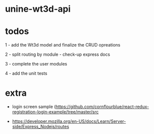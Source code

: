 # unine-wt3d-api

# todos  

1 - add the Wt3d model and finalize the CRUD opreations 

2 - split routing by module - check-up express docs

3 - complete the user modules

4 - add the unit tests 


# extra 

- login screen sample (https://github.com/cornflourblue/react-redux-registration-login-example/tree/master/src

- https://developer.mozilla.org/en-US/docs/Learn/Server-side/Express_Nodejs/routes
